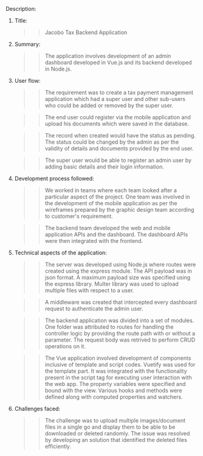Description:

1. Title: 

    >> Jacobo Tax Backend Application

2. Summary:
    
    >> The application involves development of an admin dashboard developed in Vue.js and its backend developed in Node.js. 

3. User flow:

    >> The requirement was to create a tax payment management application which had a super user and other sub-users who could be added or removed by the super user.

    >> The end user could register via the mobile application and upload his documents which were saved in the database.

    >> The record when created would have the status as pending. The status could be changed by the admin as per the validity of details and documents provided by the end user.

    >> The super user would be able to register an admin user by adding basic details and their login information. 

4. Development process followed:

    >> We worked in teams where each team looked after a particular aspect of the project. One team was involved in the development of the mobile application as per the wireframes prepared by the graphic design team according to customer's requirement.

    >> The backend team developed the web and mobile application APIs and the dashboard. The dashboard APIs were then integrated with the frontend.

5. Technical aspects of the application:

    >> The server was developed using Node.js where routes were created using the express module. The API payload was in json format. A maximum payload size was specified using the express library. Multer library was used to upload multiple files with respect to a user.

    >> A middleware was created that intercepted every dashboard request to authenticate the admin user. 

    >> The backend application was divided into a set of modules. One folder was attributed to routes for handling the controller logic by providing the route path with or without a parameter. The request body was retrived to perform CRUD operations on it.

    >> The Vue application involved development of components inclusive of template and script codes. Vuetify was used for the template part. It was integrated with the functionality present in the script tag for executing user interaction with the web app. The property variables were specified and bound with the view. Various hooks and methods were defined along with computed properties and watchers. 

6. Challenges faced:

    >> The challenge was to upload multiple images/document files in a single go and display them to be able to be downloaded or deleted randomly. The issue was resolved by developing an solution that identified the deleted files efficiently.
